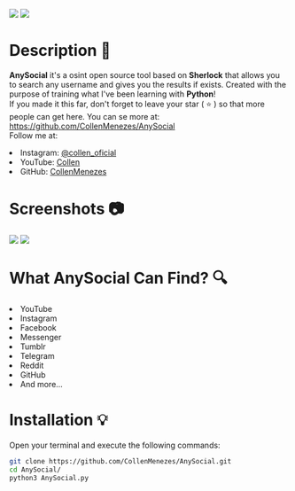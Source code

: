 ![](https://files.catbox.moe/f627ea.gif)
![](https://files.catbox.moe/3nslqw.svg)

# Description 📑
**AnySocial** it's a osint open source tool based on **Sherlock** that allows you to search any username and gives you the results if exists. Created with the purpose of training what I've been learning with **Python**! <br> If you made it this far, don't forget to leave your star ( ⭐ ) so that more people can get here. You can se more at: https://github.com/CollenMenezes/AnySocial <br> Follow me at:


<lu>
    <li>
        Instagram: <a href="https://www.instagram.com/collen_oficial/"> @collen_oficial </a>
    </li>
    <li>
        YouTube: <a href="https://www.youtube.com/channel/UC31mDnoFYpGmTtmilt6DH_Q"> Collen </a>
    </li>
    <li>
        GitHub: <a href="https://github.com/CollenMenezes"> CollenMenezes </a>
    </li>
</lu>

# Screenshots 📷

![](https://files.catbox.moe/dfghi8.png)
![](https://files.catbox.moe/6olmk0.png)

# What AnySocial Can Find? 🔍

<lu>
    <li>
        YouTube
    </li>
    <li>
        Instagram
    </li>
    <li>
        Facebook
    </li>
    <li>
        Messenger
    </li>
    <li>
        Tumblr
    </li>
    <li>
        Telegram
    </li>
    <li>
        Reddit
    </li>
    <li>
        GitHub
    </li>
    <li>
        And more...
    </li>
</lu>

# Installation 💡
Open your terminal and execute the following commands:

```bash
git clone https://github.com/CollenMenezes/AnySocial.git
cd AnySocial/
python3 AnySocial.py
```
